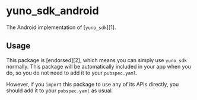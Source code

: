 # yuno\_sdk\_android

The Android implementation of [`yuno_sdk`][1].

## Usage

This package is [endorsed][2], which means you can simply use `yuno_sdk`
normally. This package will be automatically included in your app when you do,
so you do not need to add it to your `pubspec.yaml`.

However, if you `import` this package to use any of its APIs directly, you
should add it to your `pubspec.yaml` as usual.

